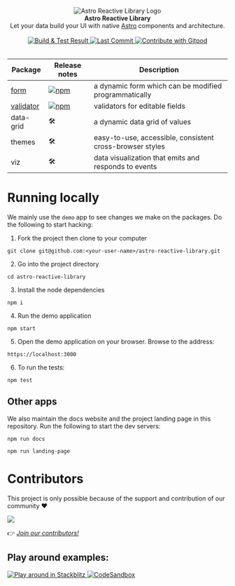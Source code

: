 <p align="center">
  <img src="https://raw.githubusercontent.com/ayoayco/astro-reactive-library/main/.github/assets/logo/min-banner.png" alt="Astro Reactive Library Logo">
  <br />
  <strong>Astro Reactive Library</strong>
  <br />
  Let your data build your UI with native <a href="https://astro.build">Astro</a> components and architecture.
  <br />
  <br />
  <a href="https://github.com/astro-reactive/astro-reactive/actions/workflows/build-and-test.yml">
    <img src="https://github.com/astro-reactive/astro-reactive/actions/workflows/build-and-test.yml/badge.svg?branch=main" alt="Build & Test Result" />
  </a>
  <a href="https://github.com/astro-reactive/astro-reactive">
    <img alt="Last Commit" src="https://img.shields.io/github/last-commit/ayoayco/astro-reactive-library?logo=github" />
  </a>
  <a href="https://gitpod.io/#https://github.com/astro-reactive/astro-reactive.git">
  <img
    src="https://img.shields.io/badge/Contribute%20with-Gitpod-908a85?logo=gitpod"
    alt="Contribute with Gitpod"
  />
  </a>

  <br />
  <br />
<p>

| Package                                                                                              | Release notes                                                                                     | Description                                              |
| ---------------------------------------------------------------------------------------------------- | ------------------------------------------------------------------------------------------------- | -------------------------------------------------------- |
| [form](https://github.com/astro-reactive/astro-reactive/blob/main/packages/form/README.md)           | [![npm](https://img.shields.io/npm/v/@astro-reactive/form)](./packages/form/RELEASE.md)           | a dynamic form which can be modified programmatically    |
| [validator](https://github.com/astro-reactive/astro-reactive/blob/main/packages/validator/README.md) | [![npm](https://img.shields.io/npm/v/@astro-reactive/validator)](./packages/validator/RELEASE.md) | validators for editable fields                           |
| data-grid                                                                                            | 🛠                                                                                                 | a dynamic data grid of values                            |
| themes                                                                                               | 🛠                                                                                                 | easy-to-use, accessible, consistent cross-browser styles |
| viz                                                                                                  | 🛠                                                                                                 | data visualization that emits and responds to events     |

# Running locally

We mainly use the `demo` app to see changes we make on the packages. Do the following to start hacking:

1. Fork the project then clone to your computer

```
git clone git@github.com:<your-user-name>/astro-reactive-library.git
```

2. Go into the project directory

```
cd astro-reactive-library
```

3. Install the node dependencies

```
npm i
```

4. Run the demo application

```
npm start
```

5. Open the demo application on your browser. Browse to the address:

```
https://localhost:3000
```

6. To run the tests:

```
npm test
```

## Other apps

We also maintain the docs website and the project landing page in this repository. Run the following to start the dev servers:

```
npm run docs
```

```
npm run landing-page
```

# Contributors

This project is only possible because of the support and contribution of our community ❤️

<a href="https://github.com/astro-reactive/astro-reactive/graphs/contributors">
  <img src="https://contrib.rocks/image?repo=ayoayco/astro-reactive-library" />
</a>

👉 _[Join our contributors!](https://github.com/astro-reactive/astro-reactive/blob/main/CONTRIBUTING.md)_

## Play around examples:

  <a href="https://stackblitz.com/edit/github-ze9ebb-tthuka?file=package.json,src%2Fpages%2Findex.astro">
    <img
      src="https://developer.stackblitz.com/img/open_in_stackblitz_small.svg"
      alt="Play around in Stackblitz"
    />
  </a>
  <a href="https://codesandbox.io/s/astro-reactive-library-u72dgj?file=/src/pages/index.astro">
    <img
      src="https://img.shields.io/badge/Open%20in-CodeSandbox-040404?logo=codesandbox"
      alt="CodeSandbox"
    />
  </a>

